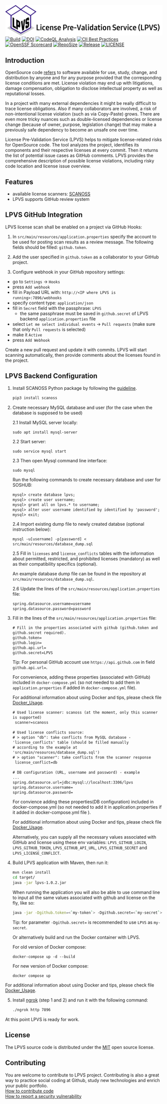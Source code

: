 
![License Pre-Validation Service (LPVS)](lpvslogo.png)
[![Build](https://github.com/samsung/lpvs/workflows/Build/badge.svg)](https://github.com/samsung/lpvs/actions?query=workflow%3ABuild)
[![DOI](https://zenodo.org/badge/DOI/10.5281/zenodo.7127523.svg)](https://doi.org/10.5281/zenodo.7127523)
[![CodeQL Analysis](https://github.com/Samsung/LPVS/workflows/CodeQL%20Analysis/badge.svg)](https://github.com/Samsung/LPVS/actions?query=workflow%3A%22CodeQL+Analysis%22)
[![CII Best Practices](https://bestpractices.coreinfrastructure.org/projects/6309/badge)](https://bestpractices.coreinfrastructure.org/projects/6309)
[![OpenSSF Scorecard](https://api.securityscorecards.dev/projects/github.com/Samsung/LPVS/badge)](https://api.securityscorecards.dev/projects/github.com/Samsung/LPVS)
[![RepoSize](https://img.shields.io/github/repo-size/samsung/lpvs.svg)](https://github.com/Samsung/LPVS)
[![Release](https://img.shields.io/github/v/release/samsung/lpvs.svg)](https://github.com/Samsung/LPVS/releases)
[![LICENSE](https://img.shields.io/github/license/samsung/lpvs.svg)](https://github.com/Samsung/LPVS/blob/main/LICENSE)

## Introduction
OpenSource code [refers](https://en.wikipedia.org/wiki/Open-source_software) to software available for use, study, change, and distribution by anyone and for any purpose provided that the corresponding license conditions are met. License violation may end up with litigations, damage compensation, obligation to disclose intellectual property as well as reputational losses. 

In a project with many external dependencies it might be really difficult to trace license obligations. Also if many collaborators are involved, a risk of non-intentional license violation (such as via Copy-Paste) grows. There are even more tricky nuances such as double-licensed dependencies or license change (because of owner, purpose, legislation change) that may make a previously safe dependency to become an unsafe one over time.

License Pre-Validation Service (LPVS) helps to mitigate license-related risks for OpenSource code. The tool analyzes the project, identifies its components and their respective licenses at every commit. Then it returns the list of potential issue cases as GitHub comments. LPVS provides the comprehensive description of possible license violations, including  risky code location and license issue overview.

## Features

- available license scanners: [SCANOSS](https://www.scanoss.com)
- LPVS supports GitHub review system

## LPVS GitHub Integration

LPVS license scan shall be enabled on a project via GitHub Hooks:

1. In `src/main/resources/application.properties` specify the account to be used for posting scan results as a review message. The following fields should be filled: `github.token`.

2. Add the user specified in `github.token` as a collaborator to your GitHub project.

3. Configure webhook in your GitHub repository settings:
- go to `Settings` -> `Hooks`
- press `Add webhook`
- fill in Payload URL with: `http://<IP where LPVS is running>:7896/webhooks`
- specify content type: `application/json`
- fill in `Secret` field with the passphrase: `LPVS`
  - the same passphrase must be saved in `github.secret` of LPVS backend `application.properties` file
- select `Let me select individual events` -> `Pull requests` (make sure that only `Pull requests` is selected)
- make it `Active`
- press `Add Webhook`
    
Create a new pull request and update it with commits. 
LPVS will start scanning automatically, then provide comments about the licenses found in the project. 

## LPVS Backend Configuration

1. Install SCANOSS Python package by following the [guideline](https://github.com/scanoss/scanoss.py#installation).
    ```bash
    pip3 install scanoss
    ```

2. Create necessary MySQL database and user (for the case when the database is supposed to be used)

    2.1 Install MySQL server locally:

    ```
    sudo apt install mysql-server
    ```

    2.2 Start server:

    ```
    sudo service mysql start
    ```

    2.3 Then open Mysql command line interface:

    ```
    sudo mysql
    ```

    Run the following commands to create necessary database and user for SOSHUB:

    ```
    mysql> create database lpvs;
    mysql> create user username;
    mysql> grant all on lpvs.* to username;
    mysql> alter user username identified by identified by 'password';
    mysql> exit;
    ```

    2.4 Import existing dump file to newly created databse (optional instruction below):
    ```
    mysql -u[username] -p[password] < src/main/resources/database_dump.sql
    ```
    
    2.5 Fill in `licenses` and `license_conflicts` tables with the information about permitted, restricted, and prohibited licenses (mandatory) as well as their compatibility specifics (optional). 

    An example database dump file can be found in the repository at `src/main/resources/database_dump.sql`.

    2.6 Update the lines of the `src/main/resources/application.properties` file:
    ```text
    spring.datasource.username=username
    spring.datasource.password=password
    ```

3. Fill in the lines of the `src/main/resources/application.properties` file:
    ```text
   # Fill in the properties associated with github (github.token and github.secret required).
   github.token=
   github.login=
   github.api.url=
   github.secret=LPVS
   ```
   Tip: For personal GitHub account use  `https://api.github.com`  in field `github.api.url=`.  
   
   For convenience, adding these properties (associated with GitHub) included in `docker-compose.yml` (so not needed to add them in `application.properties` if added in `docker-compose.yml` file).
   
   For additional information about using Docker and tips, please check file [Docker_Usage](.github/Docker_Usage.md).
   
   ```text
   # Used license scanner: scanoss (at the moment, only this scanner is supported)
    scanner=scanoss

   # Used license conflicts source:
   # > option "db": take conflicts from MySQL database - 'license_conflicts' table (should be filled manually
   # according to the example at 'src/main/resources/database_dump.sql')
   # > option "scanner": take conflicts from the scanner response
    license_conflict=db

   # DB configuration (URL, username and password) - example
   ...
   spring.datasource.url=jdbc:mysql://localhost:3306/lpvs
   spring.datasource.username=
   spring.datasource.password=
    ```
   For convience adding these properties(DB configuration) included in docker-compose.yml (so not needed to add it in application.properties if it added in docker-compose.yml file ).
   
   For additional information about using Docker and tips, please check file [Docker_Usage](.github/Docker_Usage.md).

   Alternatively, you can supply all the necessary values associated with GitHub and license using these env variables:
   `LPVS_GITHUB_LOGIN`, `LPVS_GITHUB_TOKEN`, `LPVS_GITHUB_API_URL`, `LPVS_GITHUB_SECRET` and `LPVS_LICENSE_CONFLICT`.

4. Build LPVS application with Maven, then run it:
    ```bash
    mvn clean install
    cd target/
    java -jar lpvs-1.0.2.jar
    ```

   When running the application you will also be able to use command line to input all the same values associated with github and license on the fly, like so:
   ```bash
   java -jar -Dgithub.token=<`my-token`> -Dgithub.secret=<`my-secret`> lpvs-1.0.2.jar
   ```
   Tip: for parameter `-Dgithub.secret=`  is recommended to use `LPVS` as `my-secret`.

   Or alternatively build and run the Docker container with LPVS.
   
   For old version of Docker compose:
    ```
    docker-compose up -d --build
    ```
    
   For new version of Docker compose:
   ```
   docker compose up 
   ```
   
   
For additional information about using Docker and tips, please check file [Docker_Usage](.github/Docker_Usage.md).
    
    
5. Install [ngrok](https://dashboard.ngrok.com/get-started) (step 1 and 2) and run it with the following command:
    ```bash
    ./ngrok http 7896 
    ```    
At this point LPVS is ready for work.   

## License

The LPVS source code is distributed under the [MIT](https://opensource.org/licenses/MIT) open source license.

## Contributing

You are welcome to contribute to LPVS project. 
Contributing is also a great way to practice social coding at Github, study new technologies and enrich your public portfolio.  
[How to contribute code](.github/CONTRIBUTING.md)  
[How to report a security vulnerability](.github/SECURITY.md)  
